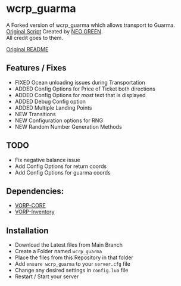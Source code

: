 # wcrp_guarma
A Forked version of wcrp_guarma which allows transport to Guarma.  
[Original Script](https://github.com/NeoGaming22/wcrp_guarma) Created by [NEO GREEN](https://github.com/NeoGaming22).  
All credit goes to them.

[Original README](https://github.com/Hailey-Ross/wcrp_guarma/blob/main/OG-README.md)

## Features / Fixes
- FIXED Ocean unloading issues during Transportation
- ADDED Config Options for Price of Ticket both directions
- ADDED Config Options for *most* text that is displayed
- ADDED Debug Config option
- ADDED Multiple Landing Points
- NEW Transitions
- NEW Configuration options for RNG
- NEW Random Number Generation Methods

## TODO
- Fix negative balance issue
- Add Config Options for return coords
- Add Config Options for guarma coords

## Dependencies:
- [VORP-CORE](https://github.com/VORPCORE/VORP-Core)
- [VORP-Inventory](https://github.com/VORPCORE/VORP-Inventory)

## Installation
- Download the Latest files from Main Branch
- Create a Folder named `wcrp_guarma`
- Place the files from this Repository in that folder
- Add `ensure wcrp_guarma` to your `server.cfg` file
- Change any desired settings in `config.lua` file
- Restart / Start your server
